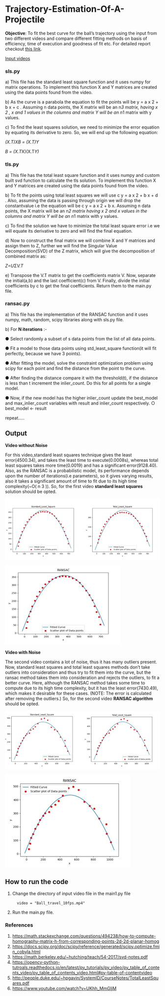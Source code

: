 # Trajectory-Estimation-Of-A-Projectile
**Objective**: To fit the best curve for the ball’s trajectory using the input from two
different videos and compare different fitting methods on basis of efficiency, time of
execution and goodness of fit etc. For detailed report checkout [this link](https://github.com/savnani5/Trajectory-Estimation-Of-A-Projectile/blob/main/Documentation/ENPM673-%20HW1.pdf).


[Input videos](https://drive.google.com/drive/folders/1gggBKHrBkxIWk9W-foiG3sJGHKkgK0gu?usp=sharing)


### sls.py
a) This file has the standard least square function and it uses numpy for
matrix operations. To implement this function X and Y matrices are
created using the data points found from the video.

b) As the curve is a parabola the equation to fit the points will be
y = a x 2 + b x + c . Assuming n data points, the X matrix will be an n*3
matrix, having x 2 , x and 1 values in the columns and matrix Y will be an
n*1 matrix with y values. 

c) To find the least squares solution, we need to minimize the error equation
by equating its derivative to zero. So, we will end up the following
equation:
  
*(X.T)XB = (X.T)Y*

*B = (X.T*X)(X.T*Y)*

### tls.py

a) This file has the total least square function and it uses numpy and custom
built svd function to calculate the tls solution. To implement this function X
and Y matrices are created using the data points found from the video.

b) To fit the points using total least squares we will use c y = a x 2 + b x + d . Also,
assuming the data is passing through origin we will drop the constantvalue i.e the equation will be c y = a x 2 + b x. Assuming n data points, the X
matrix will be an n*2 matrix having x 2 and x values in the columns and
matrix Y will be an n*1 matrix with y values.

c) To find the solution we have to minimize the total least square error i.e we
will equate its derivative to zero and will find the final equation.

d) Now to construct the final matrix we will combine X and Y matrices and
assign them to Z, further we will find the Singular Value
Decomposition(SVD) of the Z matrix, which will give the decomposition of
combined matrix as:

*Z=U*Σ*V.T*

e) Transpose the V.T matrix to get the coefficients matrix V. Now, separate
the initial(a,b) and the last coefficient(c) from V. Finally, divide the initial
coefficients by c to get the final coefficients. Return them to the main.py
file.

### ransac.py

a) This file has the implementation of the RANSAC function and it uses
numpy, math, random, scipy libraries along with sls.py file.

b) For **N iterations** :-

● Select randomly a subset of s data points from the list of all data
points.

● Fit a model to those data points using std_least_square function(it
will fit perfectly, because we have 3 points).

● After fitting the model, solve the constraint optimization problem
using scipy for each point and find the distance from the point to the
curve.

● After finding the distance compare it with the threshold(t), if the
distance is less than t increment the inlier_count. Do this for all
points for a single model.

● Now, if the new model has the higher inlier_count update the
best_model
and
max_inlier_count
variables
with
result
and
inlier_count respectively.
  ○ best_model ← result

repeat.....

## Output

**Video without Noise**

For this video,standard least
squares technique gives the least
error(4500.34), and takes the least time to execute(0.0008s), whereas total least
squares takes more time(0.0019) and has a significant error(9128.40). Also, as the
RANSAC is a probabilistic model, its performance depends upon the number of
iterations(i.e parameters), so it gives varying results, also it takes a significant
amount of time to fit due to its high time complexity(~O( n 3 )). So, for the first
video **standard least squares** solution should be opted.


![s1](git_images/s1.png)

![s1](git_images/s2.png)



**Video with Noise**

The second video contains a lot of noise, thus it has many outliers present. Now,
standard least squares and total least squares methods don’t take outliers into
consideration and thus try to fit them into the curve, but the ransac method takes
them into consideration and rejects the outliers, to fit a better curve. Here,
although the RANSAC method takes some time to compute due to its high time
complexity, but it has the least error(7430.49), which makes it desirable for these
cases. (NOTE: The error is calculated after removing the outliers.) So, for the
second video **RANSAC algorithm** should be opted.


![s1](git_images/s3.png)

![s1](git_images/s4.png)

## How to run the code
1) Change the directory of input video file in the main1.py file
    ```PY
      video = "Ball_travel_10fps.mp4"
    ```

2) Run the main.py file.

### References
1) https://math.stackexchange.com/questions/494238/how-to-compute-homography-matrix-h-from-corresponding-points-2d-2d-planar-homog
2) https://docs.scipy.org/doc/scipy/reference/generated/scipy.optimize.fmin_cobyla.html
3) https://math.berkeley.edu/~hutching/teach/54-2017/svd-notes.pdf
4) https://opencv-python-tutroals.readthedocs.io/en/latest/py_tutorials/py_video/py_table_of_contents_video/py_table_of_contents_video.html#py-table-of-contentvideo
5) http://people.duke.edu/~hpgavin/SystemID/CourseNotes/TotalLeastSquares.pdf
6) https://www.youtube.com/watch?v=UKhh_MmGIjM



